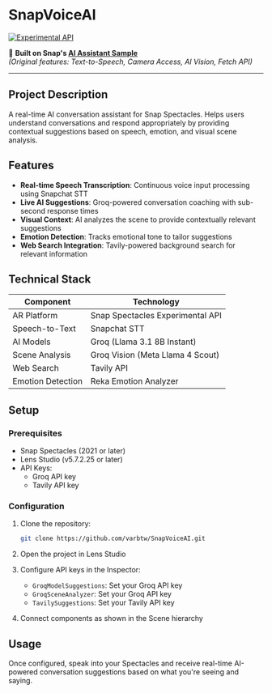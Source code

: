# SnapVoiceAI

[![Experimental API](https://img.shields.io/badge/Spectacles-Experimental_API-FFFC00?logo=snapchat&labelColor=000000)](https://spectacles.snap.dev)

🔗 **Built on Snap's [AI Assistant Sample](https://github.com/Snapchat/Spectacles-Sample/tree/main/AI%20Assistant)**  
*(Original features: Text-to-Speech, Camera Access, AI Vision, Fetch API)*

---

## Project Description
A real-time AI conversation assistant for Snap Spectacles. Helps users understand conversations and respond appropriately by providing contextual suggestions based on speech, emotion, and visual scene analysis.

## Features
- **Real-time Speech Transcription**: Continuous voice input processing using Snapchat STT
- **Live AI Suggestions**: Groq-powered conversation coaching with sub-second response times
- **Visual Context**: AI analyzes the scene to provide contextually relevant suggestions
- **Emotion Detection**: Tracks emotional tone to tailor suggestions
- **Web Search Integration**: Tavily-powered background search for relevant information

## Technical Stack
| Component | Technology |
|-----------|-----------|
| AR Platform | Snap Spectacles Experimental API |
| Speech-to-Text | Snapchat STT |
| AI Models | Groq (Llama 3.1 8B Instant) |
| Scene Analysis | Groq Vision (Meta Llama 4 Scout) |
| Web Search | Tavily API |
| Emotion Detection | Reka Emotion Analyzer |

## Setup
### Prerequisites
- Snap Spectacles (2021 or later)
- Lens Studio (v5.7.2.25 or later)
- API Keys:
  - Groq API key
  - Tavily API key

### Configuration
1. Clone the repository:
   ```bash
   git clone https://github.com/varbtw/SnapVoiceAI.git
   ```

2. Open the project in Lens Studio

3. Configure API keys in the Inspector:
   - `GroqModelSuggestions`: Set your Groq API key
   - `GroqSceneAnalyzer`: Set your Groq API key
   - `TavilySuggestions`: Set your Tavily API key

4. Connect components as shown in the Scene hierarchy

## Usage
Once configured, speak into your Spectacles and receive real-time AI-powered conversation suggestions based on what you're seeing and saying.
